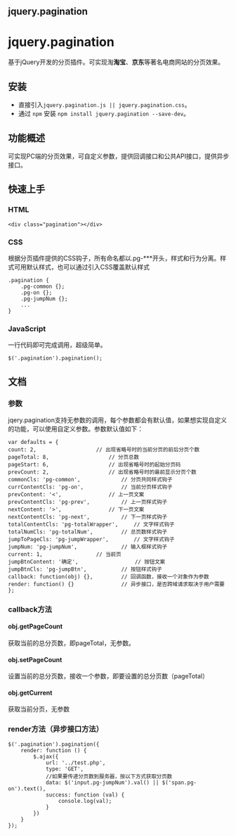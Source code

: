 ## jquery.pagination
# jquery.pagination
基于jQuery开发的分页插件。可实现淘**淘宝**、**京东**等著名电商网站的分页效果。
## 安装
- 直接引入`jquery.pagination.js || jquery.pagination.css`。
- 通过 `npm` 安装 `npm install jquery.pagination --save-dev`。
## 功能概述
可实现PC端的分页效果，可自定义参数，提供回调接口和公共API接口，提供异步接口。
## 快速上手
### HTML
	
	<div class="pagination"></div>
### CSS
根据分页插件提供的CSS钩子，所有命名都以.pg-***开头，样式和行为分离。样式可用默认样式，也可以通过引入CSS覆盖默认样式

	.pagination {
		.pg-common {};
		.pg-on {};
		.pg-jumpNum {};
		...
	}
### JavaScript
一行代码即可完成调用，超级简单。

	$('.pagination').pagination();
## 文档
### 参数
jqery.pagination支持无参数的调用，每个参数都会有默认值，如果想实现自定义的功能，可以使用自定义参数。参数默认值如下：
	
	var defaults = {
	count: 2,					// 出现省略号时的当前分页的前后分页个数
	pageTotal: 8,					// 分页总数
	pageStart: 6,					// 出现省略号时的起始分页码
	prevCount: 2,					// 出现省略号时的最前显示分页个数
	commonCls: 'pg-common',				// 分页共同样式钩子
	currContentCls: 'pg-on',			// 当前分页样式钩子
	prevContent: '<',				// 上一页文案
	prevContentCls: 'pg-prev',			// 上一页样式钩子
	nextContent: '>',				// 下一页文案
	nextContentCls: 'pg-next',			// 下一页样式钩子
	totalContentCls: 'pg-totalWrapper',		// 文字样式钩子
	totalNumCls: 'pg-totalNum',			// 总页数样式钩子
	jumpToPageCls: 'pg-jumpWrapper',		// 文字样式钩子
	jumpNum: 'pg-jumpNum',				// 输入框样式钩子
	current: 1,					// 当前页
	jumpBtnContent: '确定',    		       // 按钮文案
	jumpBtnCls: 'pg-jumpBtn',			// 按钮样式钩子
	callback: function(obj) {},			// 回调函数，接收一个对象作为参数
	render: function() {}				// 异步接口，是否跨域请求取决于用户需要
	};

### callback方法
#### obj.getPageCount
获取当前的总分页数，即pageTotal，无参数。
#### obj.setPageCount
设置当前的总分页数，接收一个参数，即要设置的总分页数（pageTotal）
#### obj.getCurrent
获取当前分页，无参数
### render方法（异步接口方法）

	$('.pagination').pagination({
		render: function () {
			$.ajax({
				url: '../test.php',
				type: 'GET',
				//如果要传递分页数到服务器，按以下方式获取分页数
				data: $('input.pg-jumpNum').val() || $('span.pg-on').text(),
				success: function (val) {
					console.log(val);
				}
			})
		}
	});
